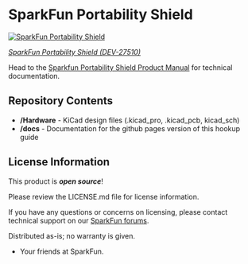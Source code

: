 SparkFun Portability Shield
========================================

[![SparkFun Portability Shield]()](https://www.sparkfun.com/products/19311)

[*SparkFun Portability Shield (DEV-27510)*](https://www.sparkfun.com/products/27510)

Head to the [Sparkfun Portability Shield Product Manual](http://docs.sparkfun.com/SparkFun_Portability_Shield/) for technical documentation.


Repository Contents
-------------------

* **/Hardware** - KiCad design files (.kicad_pro, .kicad_pcb, kicad_sch)
* **/docs** - Documentation for the github pages version of this hookup guide


License Information
-------------------

This product is _**open source**_!

Please review the LICENSE.md file for license information.

If you have any questions or concerns on licensing, please contact technical support on our [SparkFun forums](https://forum.sparkfun.com/viewforum.php?f=152).

Distributed as-is; no warranty is given.

- Your friends at SparkFun.

_<COLLABORATION CREDIT>_
